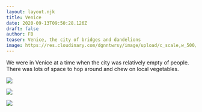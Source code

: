 ```yaml
---
layout: layout.njk
title: Venice
date: 2020-09-13T09:50:28.126Z
draft: false
author: FB
teaser: Venice, the city of bridges and dandelions
image: https://res.cloudinary.com/dgnntwrsy/image/upload/c_scale,w_500/v1603543294/IMG_20201012_144239_ef6sxq.jpg
---
```

We were in Venice at a time when the city was relatively empty of people. There was lots of space to hop around and chew on local vegetables.

![](https://res.cloudinary.com/dgnntwrsy/image/upload/c_scale,w_500/v1603543294/IMG_20201012_144239_ef6sxq.jpg)

![](https://res.cloudinary.com/dgnntwrsy/image/upload/c_scale,w_500/v1603543722/20201012_135553_h9bpex.jpg)

![](https://res.cloudinary.com/dgnntwrsy/image/upload/c_scale,w_500/v1603543322/IMG_20201012_175159_dppwo0.jpg)